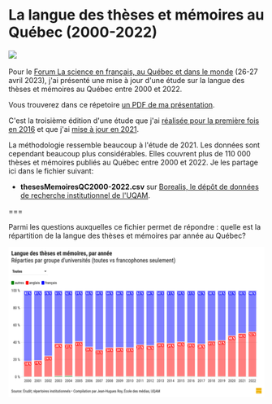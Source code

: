 # La langue des thèses et mémoires au Québec (2000-2022)

![](https://frq.gouv.qc.ca/app/uploads/2023/02/visuel_forum_science_en_francais-2023-02-08_web-1920x1080.jpg.webp)

Pour le [Forum La science en français, au Québec et dans le monde](https://frq.gouv.qc.ca/evenement/forum-la-science-en-francais-au-quebec-et-dans-le-monde-entre-richesse-et-rayonnement/) (26-27 avril 2023), j'ai présenté une mise à jour d'une étude sur la langue des thèses et mémoires au Québec entre 2000 et 2022.

Vous trouverez dans ce répetoire [un PDF de ma présentation](JHRoy_Langue_theses_memoires.pdf). 

C'est la troisième édition d'une étude que j'ai [réalisée pour la première fois en 2016](https://github.com/jhroy/theses) et que j'ai [mise à jour en 2021](https://github.com/jhroy/theses2021).

La méthodologie ressemble beaucoup à l'étude de 2021. Les données sont cependant beaucoup plus considérables. Elles couvrent plus de 110&nbsp;000 thèses et mémoires publiés au Québec entre 2000 et 2022. Je les partage ici dans le fichier suivant:

* **thesesMemoiresQC2000-2022.csv** sur [Borealis, le dépôt de données de recherche institutionnel de l'UQAM](https://doi.org/10.5683/SP3/E7MS9S).

===

Parmi les questions auxquelles ce fichier permet de répondre&nbsp;: quelle est la répartition de la langue des thèses et mémoires par année au Québec?

![](images/Theses-et-memoires-2000-2022.png)
